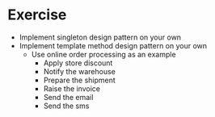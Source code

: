 # Exercise

- Implement singleton design pattern on your own
- Implement template method design pattern on your own
    - Use online order processing as an example
        - Apply store discount
        - Notify the warehouse
        - Prepare the shipment
        - Raise the invoice
        - Send the email
        - Send the sms